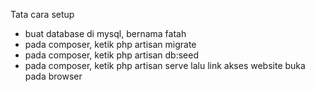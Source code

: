Tata cara setup
- buat database di mysql, bernama fatah
- pada composer, ketik php artisan migrate
- pada composer, ketik php artisan db:seed
- pada composer, ketik php artisan serve lalu link akses website buka pada browser